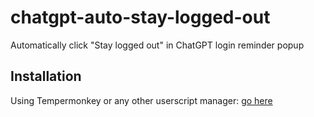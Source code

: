# chatgpt-auto-stay-logged-out

Automatically click "Stay logged out" in ChatGPT login reminder popup

## Installation

Using Tempermonkey or any other userscript manager: [go here](https://github.com/nezort11/chatgpt-auto-stay-logged-out/raw/refs/heads/main/chatgpt-auto-stay-logged-out.user.js)
